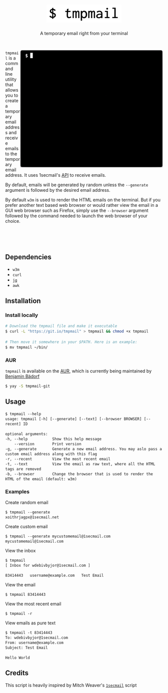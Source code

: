 <h1 align="center">
  <img src="images/logo.png">
</h1>
<p align="center"> A temporary email right from your terminal</p><br>

<img src="images/demo.gif" align="right"> `tmpmail` is a command line utility that allows you to create a temporary email address
and receive emails to the temporary email address. It uses 1secmail's [API](https://www.1secmail.com/api/)
to receive emails.

By default, emails will be generated by random unless the `--generate` argument is followed by the desired email address.

By default `w3m` is used to render the HTML emails on the terminal.
But if you prefer another text based web browser or would rather view the email in a GUI web browser such as Firefox, simply
use the `--browser` argument followed by the command needed to launch the web browser of your choice.

<br>
<br>
<br>

## Dependencies
- `w3m`
- `curl`
- [`jq`](https://github.com/stedolan/jq)
- `awk`

## Installation
### Install locally

```bash
# Download the tmpmail file and make it executable
$ curl -L "https://git.io/tmpmail" > tmpmail && chmod +x tmpmail

# Then move it somewhere in your $PATH. Here is an example:
$ mv tmpmail ~/bin/
```

### AUR
`tmpmail` is available on the [AUR](https://aur.archlinux.org/packages/tmpmail-git/), which is currently being maintained by [Benjamin Bädorf](https://github.com/b12f)

```bash
$ yay -S tmpmail-git
```

## Usage
```console
$ tmpmail --help
usage: tmpmail [-h] [--generate] [--text] [--browser BROWSER] [--recent] ID

optional arguments:
-h, --help           Show this help message
    --version        Print version
-g, --generate       Generate a new email address. You may aslo pass a custom email address along with this flag
-r, --recent         View the most recent email
-t, --text           View the email as raw text, where all the HTML tags are removed
-b, --browser        Change the browser that is used to render the HTML of the email (default: w3m)
```

### Examples
Create random email
```console
$ tmpmail --generate
xoithrjagpx@1secmail.net
```

Create custom email
```console
$ tmpmail --generate mycustomemail@1secmail.com
mycustomemail@1secmail.com
```

View the inbox
```console
$ tmpmail
[ Inbox for wdebivbyjor@1secmail.com ]

83414443   username@example.com   Test Email
```

View the email
```console
$ tmpmail 83414443
```

View the most recent email
```console
$ tmpmail -r
```

View emails as pure text
```console
$ tmpmail -t 83414443
To: wdebivbyjor@1secmail.com
From: username@example.com
Subject: Test Email

Hello World
```

## Credits
This script is heavily inspired by Mitch Weaver's [`1secmail`](https://github.com/mitchweaver/bin/blob/master/application/1secmail) script
